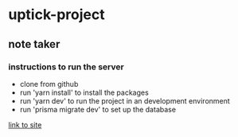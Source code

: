 # uptick-project
## note taker

### instructions to run the server 
* clone from github 
* run 'yarn install' to install the packages
* run 'yarn dev' to run the project in an development environment
* run 'prisma migrate dev' to set up the database

[link to site](https://uptick-project.onrender.com/docs)
